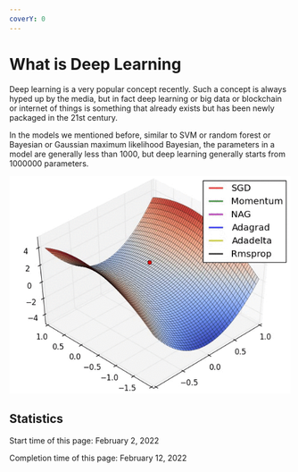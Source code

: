 ```yaml
---
coverY: 0
---
```


# What is Deep Learning

Deep learning is a very popular concept recently. Such a concept is always hyped up by the media, but in fact deep learning or big data or blockchain or internet of things is something that already exists but has been newly packaged in the 21st century.

In the models we mentioned before, similar to SVM or random forest or Bayesian or Gaussian maximum likelihood Bayesian, the parameters in a model are generally less than 1000, but deep learning generally starts from 1000000 parameters.



![](<../.gitbook/assets/image (21).png>)













## Statistics

Start time of this page: February 2, 2022

Completion time of this page: February 12, 2022
